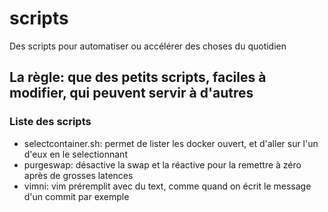 # scripts
Des scripts pour automatiser ou accélérer des choses du quotidien

## La règle: que des petits scripts, faciles à modifier, qui peuvent servir à d'autres

### Liste des scripts

- selectcontainer.sh: permet de lister les docker ouvert, et d'aller sur l'un d'eux en le selectionnant
- purgeswap: désactive la swap et la réactive pour la remettre à zéro après de grosses latences
- vimni: vim préremplit avec du text, comme quand on écrit le message d'un commit par exemple
